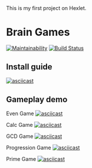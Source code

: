 ##
This is my first project on Hexlet.

# Brain Games

[![Maintainability](https://api.codeclimate.com/v1/badges/f95c25021969a94fc237/maintainability)](https://codeclimate.com/github/aldarg/project-lvl1-s508/maintainability)
[![Build Status](https://travis-ci.org/aldarg/project-lvl1-s508.svg?branch=master)](https://travis-ci.org/aldarg/project-lvl1-s508)

## Install guide

[![asciicast](https://asciinema.org/a/PwlT4FQAQOiGB1u8Ivj3iyVmW.svg)](https://asciinema.org/a/PwlT4FQAQOiGB1u8Ivj3iyVmW)

## Gameplay demo

Even Game
[![asciicast](https://asciinema.org/a/BxSBFq7sgy24sQWHVNBtlDCkX.svg)](https://asciinema.org/a/BxSBFq7sgy24sQWHVNBtlDCkX)

Calc Game
[![asciicast](https://asciinema.org/a/wMhzOpeTeUQVHDl5pt4OYHoXW.svg)](https://asciinema.org/a/wMhzOpeTeUQVHDl5pt4OYHoXW)

GCD Game
[![asciicast](https://asciinema.org/a/Ae8qROXQQbshGudE9SW3Ab5ES.svg)](https://asciinema.org/a/Ae8qROXQQbshGudE9SW3Ab5ES)

Progression Game
[![asciicast](https://asciinema.org/a/OTUgh7d9rKZaerF0xFa1TMkK1.svg)](https://asciinema.org/a/OTUgh7d9rKZaerF0xFa1TMkK1)

Prime Game
[![asciicast](https://asciinema.org/a/j4oDfr37CGRr7e0bAu4ksjntz.svg)](https://asciinema.org/a/j4oDfr37CGRr7e0bAu4ksjntz)